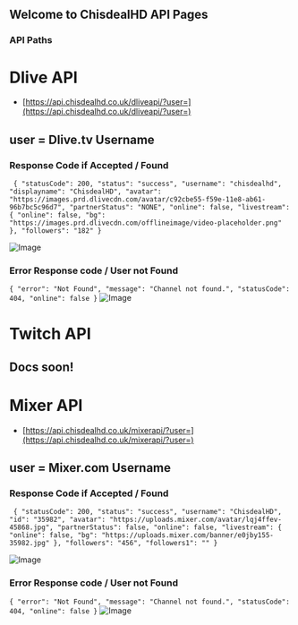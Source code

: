 ## Welcome to ChisdealHD API Pages

### API Paths

# Dlive API

- [https://api.chisdealhd.co.uk/dliveapi/?user=](https://api.chisdealhd.co.uk/dliveapi/?user=)

## user = Dlive.tv Username

### Response Code if Accepted / Found

`
{
"statusCode": 200,
"status": "success",
"username": "chisdealhd",
"displayname": "ChisdealHD",
"avatar": "https://images.prd.dlivecdn.com/avatar/c92cbe55-f59e-11e8-ab61-96b7bc5c96d7",
"partnerStatus": "NONE",
"online": false,
"livestream": {
"online": false,
"bg": "https://images.prd.dlivecdn.com/offlineimage/video-placeholder.png"
},
"followers": "182"
}`

![Image](https://i.imgur.com/QtOX2uc.png)

### Error Response code / User not Found

`
{
"error": "Not Found",
"message": "Channel not found.",
"statusCode": 404,
"online": false
}
`
![Image](https://i.imgur.com/QrMYTzC.png)


# Twitch API

## Docs soon!

# Mixer API

- [https://api.chisdealhd.co.uk/mixerapi/?user=](https://api.chisdealhd.co.uk/mixerapi/?user=)

## user = Mixer.com Username

### Response Code if Accepted / Found

`
{
"statusCode": 200,
"status": "success",
"username": "ChisdealHD",
"id": "35982",
"avatar": "https://uploads.mixer.com/avatar/lqj4ffev-45868.jpg",
"partnerStatus": false,
"online": false,
"livestream": {
"online": false,
"bg": "https://uploads.mixer.com/banner/e0jby155-35982.jpg"
},
"followers": "456",
"followers1": ""
}`

![Image](https://i.imgur.com/l5m9oRR.png)

### Error Response code / User not Found

`
{
"error": "Not Found",
"message": "Channel not found.",
"statusCode": 404,
"online": false
}
`
![Image](https://i.imgur.com/QrMYTzC.png)
